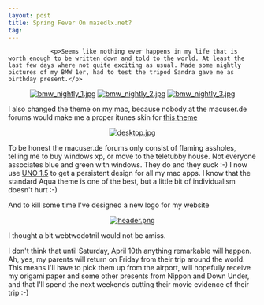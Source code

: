 ```yaml
---
layout: post
title: Spring Fever On mazedlx.net?
tag: 
---
```



                <p>Seems like nothing ever happens in my life that is worth enough to be written down and told to the world. At least the last few days where not quite exciting as usual. Made some nightly pictures of my BMW 1er, had to test the tripod Sandra gave me as birthday present.</p>
<div style="text-align: center;">
<a href='/uploads/bmw_nightly_1.jpg' title='bmw_nightly_1.jpg'><img src='/uploads/bmw_nightly_1.thumbnail.jpg' alt='bmw_nightly_1.jpg' /></a> <a href='/uploads/bmw_nightly_2.jpg' title='bmw_nightly_2.jpg'><img src='/uploads/bmw_nightly_2.thumbnail.jpg' alt='bmw_nightly_2.jpg' /></a> <a href='/uploads/bmw_nightly_3.jpg' title='bmw_nightly_3.jpg'><img src='/uploads/bmw_nightly_3.thumbnail.jpg' alt='bmw_nightly_3.jpg' /></a>
</div>
<p>I also changed the theme on my mac, because nobody at the macuser.de forums would make me a proper itunes skin for <a href="http://interfacelift.com/themes-mac/details.php?id=85">this theme</a></p>
<div style="text-align: center;"><a href='/uploads/desktop.jpg' title='desktop.jpg'><img src='/uploads/desktop.thumbnail.jpg' alt='desktop.jpg' /></a></div>
<p>To be honest the macuser.de forums only consist of flaming assholes, telling me to buy windows xp, or move to the teletubby house. Not everyone associates blue and green with windows. They do and they suck :-) I now use <a href="http://gui.interacto.net/">UNO 1.5</a> to get a persistent design for all my mac apps. I know that the standard Aqua theme is one of the best, but a little bit of individualism doesn't hurt :-)</p>
<p>And to kill some time I've designed a new logo for my website</p>
<div style="text-align: center;"><a href='/uploads/header.png' title='header.png'><img src='/uploads/header.thumbnail.png' alt='header.png' /></a></div>
<p>I thought a bit webtwodotnil would not be amiss.</p>
<p>I don't think that until Saturday, April 10th anything remarkable will happen. Ah, yes, my parents will return on Friday from their trip around the world. This means I'll have to pick them up from the airport, will hopefully receive my origami paper and some other presents from Nippon and Down Under, and that I'll spend the next weekends cutting their movie evidence of their trip :-)</p>
            
